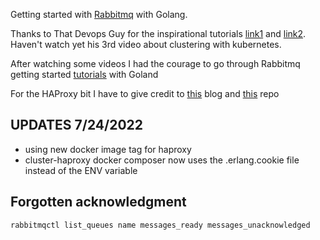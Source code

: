 Getting started with [Rabbitmq](https://www.rabbitmq.com/) with Golang.

Thanks to That Devops Guy for the inspirational tutorials [link1](https://www.youtube.com/watch?v=hfUIWe1tK8E&t=1036s) and [link2](https://www.youtube.com/watch?v=FzqjtU2x6YA). Haven't watch yet his 3rd video about clustering with kubernetes.

After watching some videos I had the courage to go through Rabbitmq getting started [tutorials](https://www.rabbitmq.com/getstarted.html) with Goland

For the HAProxy bit I have to give credit to [this](http://throughaglass.io/technology/RabbitMQ-cluster-with-Docker-and-Docker-Compose.html) blog
and [this](https://github.com/pardahlman/docker-rabbitmq-cluster/blob/master/haproxy.cfg) repo

## UPDATES 7/24/2022
- using new docker image tag for haproxy
- cluster-haproxy docker composer now uses the .erlang.cookie file instead of the ENV variable

## Forgotten acknowledgment

`rabbitmqctl list_queues name messages_ready messages_unacknowledged`
